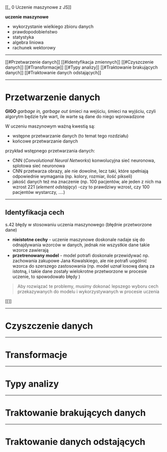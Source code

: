 [[_ 0 Uczenie maszynowe z JS]]

**uczenie maszynowe**
- wykorzystanie wielkiego zbioru danych
- prawdopodobieństwo
- statystyka
- algebra liniowa
- rachunek wektorowy

----
[[#Przetwarzenie danych]]
[[#Identyfikacja zmiennych]]
[[#Czyszczenie danych]]
[[#Transformacje]]
[[#Typy analizy]]
[[#Traktowanie brakujących danych]]
[[#Traktowanie danych odstających]]


----
# Przetwarzenie danych
**GIGO** *garbage in, garbage out* śmieci na wejściu, śmieci na wyjściu, czyli algorytm będzie tyle wart, ile warte są dane do niego wprowadzone

W uczeniu maszynowym ważną kwestią są:
- wstępne przetwarzanie  danych (to temat tego rozdziału)
- końcowe przetwarzanie danych

przykład wstępnego przetwarzania danych:
- CNN (*Convolutional Neural Networks*) konwolucyjna sieć neuronowa, splotowa sieć neuronowa
- CNN przetwarza obrazy, ale nie dowolne, lecz taki, które spełniają odpowiednie wymagania (np. kolory, rozmiar, ilość pikseli)
- jakość danych też ma znaczenie (np. 100 pacjentów, ale jeden z nich ma wzrost 221 (*element odstający*) -czy to prawdziwy wzrost, czy 100 pacjentów wystarczy, ....)




-----
## Identyfikacja cech
s.42
błędy w stosowaniu uczenia maszynowego (błędnie przetworzone dane)
- **nieistotne cechy** - uczenie maszynowe doskonale nadaje się do odnajdywania wzorców w danych, jednak nie wszystkie dane takie wzorce zawierają
- **przetrenowany model** - model potrafi doskonale przewidywać np. zachowania zakupowe Jana Kowalskiego, ale nie potrafi uogólnić wzorca do szerszego zastosowania (np. model uznał losową daną za istotną, i takie dane zostały wielokrotne przetworzone w procesie uczenie, to spowodowało błędy )

> Aby rozwiązać te problemy, musimy dokonać lepszego wyboru cech przekazywanych do modelu i wykorzystywanych w procesie uczenia




[[]]


----
# Czyszczenie danych
















--------
# Transformacje










-------
# Typy analizy
















--------
# Traktowanie brakujących danych













--------
# Traktowanie danych odstających




















